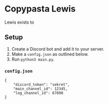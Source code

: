 # Copypasta Lewis

Lewis exists to

## Setup

1. Create a Discord bot and add it to your server.
1. Make a `config.json` as outlined below.
1. Run `python3 main.py`.

### `config.json`

```
{
	"discord_token": "sekret",
	"main_channel_id": 12345,
	"log_channel_id": 67890
}
```
